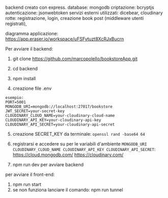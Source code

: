 backend creato con express.
database: mongodb
criptazione: bcryptjs
autenticazione: jsonwebtoken
servizi esterni utilizzati: dicebear, cloudinary
rotte: registrazione, login, creazione book post (middleware utenti registrati), 

diagramma applicazione: https://app.eraser.io/workspace/uFSFytuzt8XcRJxBucrn

Per avviare il backend:

1. git clone https://github.com/marcopolello/bookstoreApp.git

2. cd backend
3. npm install

4. creazione file .env

```
esempio: 
PORT=5001
MONGODB_URI=mongodb://localhost:27017/bookstore
JWT_SECRET=your-secret-key
CLOUDINARY_CLOUD_NAME=your-cloudinary-cloud-name
CLOUDINARY_API_KEY=your-cloudinary-api-key
CLOUDINARY_API_SECRET=your-cloudinary-api-secret
```
5. creazione SECRET_KEY da terminale: ```openssl rand -base64 64```
6. registrarsi e accedere su per le variabili d'ambiente ```MONGODB_URI
CLOUDINARY_CLOUD_NAME
CLOUDINARY_API_KEY
CLOUDINARY_API_SECRET```: 
https://cloud.mongodb.com/
https://cloudinary.com/

7. npm run dev per avviare backend

per avviare il front-end:

1. npm run start
2. se non funziona lanciare il comando: npm run tunnel

